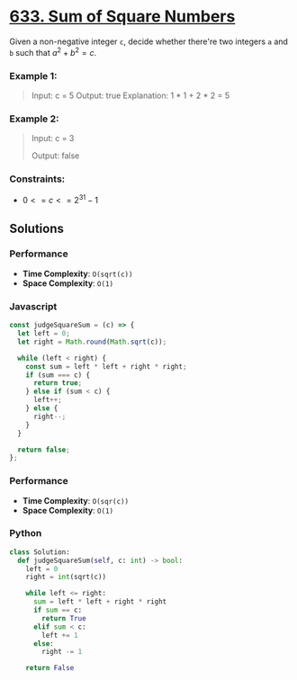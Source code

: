 # [633. Sum of Square Numbers](https://leetcode.com/problems/sum-of-square-numbers/description/)

Given a non-negative integer `c`, decide whether there're two integers `a` and `b` such that $a^{2} + b^{2} = c$.

 
### Example 1:
> Input: c = 5
> Output: true
> Explanation: 1 * 1 + 2 * 2 = 5


### Example 2:
> Input: c = 3
>
> Output: false
 

### Constraints:
- $0 <= c <= 2^{31} - 1$


## Solutions

### Performance

- **Time Complexity**: `O(sqrt(c))`
- **Space Complexity**: `O(1)`

### Javascript
```javascript
const judgeSquareSum = (c) => {
  let left = 0;
  let right = Math.round(Math.sqrt(c));

  while (left < right) {
    const sum = left * left + right * right;
    if (sum === c) {
      return true;
    } else if (sum < c) {
      left++;
    } else {
      right--;
    }
  }

  return false;
};
```

### Performance

- **Time Complexity**: `O(sqr(c))`
- **Space Complexity**: `O(1)`

### Python
```python
class Solution:
  def judgeSquareSum(self, c: int) -> bool:
    left = 0
    right = int(sqrt(c))

    while left <= right:
      sum = left * left + right * right
      if sum == c:
        return True
      elif sum < c:
        left += 1
      else:
        right -= 1

    return False
```